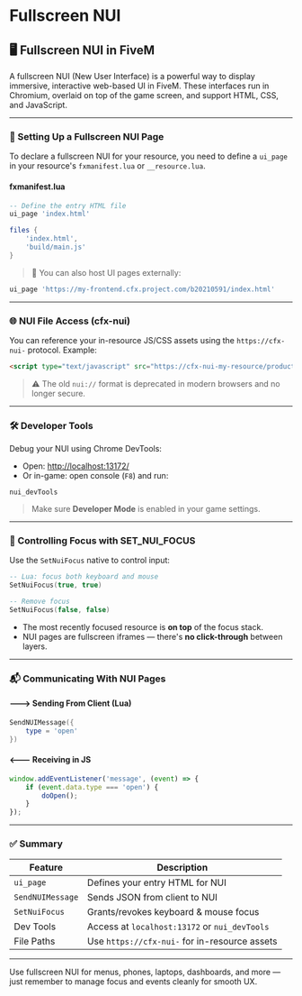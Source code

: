 # Fullscreen NUI

## 🖥️ Fullscreen NUI in FiveM

A fullscreen NUI (New User Interface) is a powerful way to display immersive, interactive web-based UI in FiveM. These interfaces run in Chromium, overlaid on top of the game screen, and support HTML, CSS, and JavaScript.

***

### 🔧 Setting Up a Fullscreen NUI Page

To declare a fullscreen NUI for your resource, you need to define a `ui_page` in your resource's `fxmanifest.lua` or `__resource.lua`.

#### fxmanifest.lua

```lua
-- Define the entry HTML file
ui_page 'index.html'

files {
    'index.html',
    'build/main.js'
}
```

> 📡 You can also host UI pages externally:

```lua
ui_page 'https://my-frontend.cfx.project.com/b20210591/index.html'
```

***

### 🌐 NUI File Access (cfx-nui)

You can reference your in-resource JS/CSS assets using the `https://cfx-nui-` protocol. Example:

```html
<script type="text/javascript" src="https://cfx-nui-my-resource/production.js" async></script>
```

> ⚠️ The old `nui://` format is deprecated in modern browsers and no longer secure.

***

### 🛠️ Developer Tools

Debug your NUI using Chrome DevTools:

* Open: [http://localhost:13172/](http://localhost:13172/)
* Or in-game: open console (`F8`) and run:

```
nui_devTools
```

> Make sure **Developer Mode** is enabled in your game settings.

***

### 🧭 Controlling Focus with SET\_NUI\_FOCUS

Use the `SetNuiFocus` native to control input:

```lua
-- Lua: focus both keyboard and mouse
SetNuiFocus(true, true)

-- Remove focus
SetNuiFocus(false, false)
```

* The most recently focused resource is **on top** of the focus stack.
* NUI pages are fullscreen iframes — there's **no click-through** between layers.

***

### 📬 Communicating With NUI Pages

#### 🡒 Sending From Client (Lua)

```lua
SendNUIMessage({
    type = 'open'
})
```

#### 🡐 Receiving in JS

```js
window.addEventListener('message', (event) => {
    if (event.data.type === 'open') {
        doOpen();
    }
});
```

***

### ✅ Summary

| Feature          | Description                                   |
| ---------------- | --------------------------------------------- |
| `ui_page`        | Defines your entry HTML for NUI               |
| `SendNUIMessage` | Sends JSON from client to NUI                 |
| `SetNuiFocus`    | Grants/revokes keyboard & mouse focus         |
| Dev Tools        | Access at `localhost:13172` or `nui_devTools` |
| File Paths       | Use `https://cfx-nui-` for in-resource assets |

***

Use fullscreen NUI for menus, phones, laptops, dashboards, and more — just remember to manage focus and events cleanly for smooth UX.
